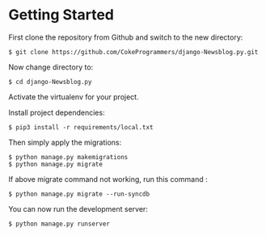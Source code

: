 # Getting Started

First clone the repository from Github and switch to the new directory:

    $ git clone https://github.com/CokeProgrammers/django-Newsblog.py.git

Now change directory to:

    $ cd django-Newsblog.py
    
Activate the virtualenv for your project.
    
Install project dependencies:

    $ pip3 install -r requirements/local.txt
    
Then simply apply the migrations:

    $ python manage.py makemigrations    
    $ python manage.py migrate

If above migrate command not working, run this command :

    $ python manage.py migrate --run-syncdb 

You can now run the development server:

    $ python manage.py runserver
